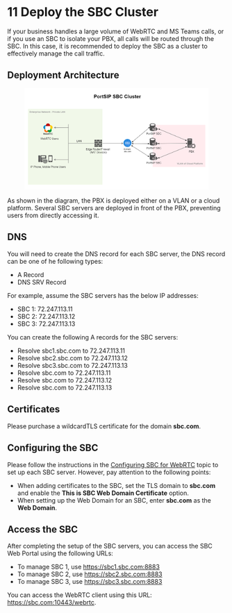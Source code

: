 # 11 Deploy the SBC Cluster

If your business handles a large volume of WebRTC and MS Teams calls, or if you use an SBC to isolate your PBX, all calls will be routed through the SBC. In this case, it is recommended to deploy the SBC as a cluster to effectively manage the call traffic.

## Deployment Architecture

<figure><img src="../../.gitbook/assets/sbc_cluster.png" alt=""><figcaption></figcaption></figure>

As shown in the diagram, the PBX is deployed either on a VLAN or a cloud platform. Several SBC servers are deployed in front of the PBX, preventing users from directly accessing it.

## DNS

You will need to create the DNS record for each SBC server,  the DNS record can be one of he following types:

* A Record
* DNS SRV Record

For example, assume the SBC servers has the below IP addresses:

* SBC 1: 72.247.113.11
* SBC 2: 72.247.113.12
* SBC 3: 72.247.113.13

You can create the following A records for the SBC servers:

* Resolve sbc1.sbc.com to 72.247.113.11
* Resolve sbc2.sbc.com to 72.247.113.12
* Resolve sbc3.sbc.com to 72.247.113.13
* Resolve sbc.com to 72.247.113.11
* Resolve sbc.com to 72.247.113.12
* Resolve sbc.com to 72.247.113.13

## Certificates

Please purchase a wildcardTLS certificate for the domain **sbc.com**.

## Configuring the SBC

Please follow the instructions in the [Configuring SBC for WebRTC](9-configuring-sbc-for-webrtc.md) topic to set up each SBC server. However, pay attention to the following points:

* When adding certificates to the SBC, set the TLS domain to **sbc.com** and enable the **This is SBC Web Domain Certificate** option.
* When setting up the Web Domain for an SBC, enter **sbc.com** as the **Web Domain**.

## Access the SBC

After completing the setup of the SBC servers, you can access the SBC Web Portal using the following URLs:

* To manage SBC 1, use https://sbc1.sbc.com:8883
* To manage SBC 2, use https://sbc2.sbc.com:8883
* To manage SBC 3, use https://sbc3.sbc.com:8883

You can access the WebRTC client using this URL: https://sbc.com:10443/webrtc.

